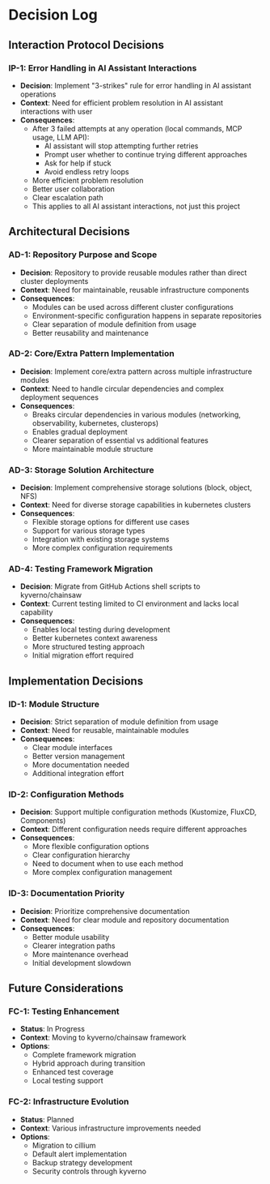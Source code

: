 # Decision Log

## Interaction Protocol Decisions

### IP-1: Error Handling in AI Assistant Interactions

- **Decision**: Implement "3-strikes" rule for error handling in AI assistant operations
- **Context**: Need for efficient problem resolution in AI assistant interactions with user
- **Consequences**:
  - After 3 failed attempts at any operation (local commands, MCP usage, LLM API):
    - AI assistant will stop attempting further retries
    - Prompt user whether to continue trying different approaches
    - Ask for help if stuck
    - Avoid endless retry loops
  - More efficient problem resolution
  - Better user collaboration
  - Clear escalation path
  - This applies to all AI assistant interactions, not just this project

## Architectural Decisions

### AD-1: Repository Purpose and Scope

- **Decision**: Repository to provide reusable modules rather than direct cluster deployments
- **Context**: Need for maintainable, reusable infrastructure components
- **Consequences**:
  - Modules can be used across different cluster configurations
  - Environment-specific configuration happens in separate repositories
  - Clear separation of module definition from usage
  - Better reusability and maintenance

### AD-2: Core/Extra Pattern Implementation

- **Decision**: Implement core/extra pattern across multiple infrastructure modules
- **Context**: Need to handle circular dependencies and complex deployment sequences
- **Consequences**:
  - Breaks circular dependencies in various modules (networking, observability, kubernetes, clusterops)
  - Enables gradual deployment
  - Clearer separation of essential vs additional features
  - More maintainable module structure

### AD-3: Storage Solution Architecture

- **Decision**: Implement comprehensive storage solutions (block, object, NFS)
- **Context**: Need for diverse storage capabilities in kubernetes clusters
- **Consequences**:
  - Flexible storage options for different use cases
  - Support for various storage types
  - Integration with existing storage systems
  - More complex configuration requirements

### AD-4: Testing Framework Migration

- **Decision**: Migrate from GitHub Actions shell scripts to kyverno/chainsaw
- **Context**: Current testing limited to CI environment and lacks local capability
- **Consequences**:
  - Enables local testing during development
  - Better kubernetes context awareness
  - More structured testing approach
  - Initial migration effort required

## Implementation Decisions

### ID-1: Module Structure

- **Decision**: Strict separation of module definition from usage
- **Context**: Need for reusable, maintainable modules
- **Consequences**:
  - Clear module interfaces
  - Better version management
  - More documentation needed
  - Additional integration effort

### ID-2: Configuration Methods

- **Decision**: Support multiple configuration methods (Kustomize, FluxCD, Components)
- **Context**: Different configuration needs require different approaches
- **Consequences**:
  - More flexible configuration options
  - Clear configuration hierarchy
  - Need to document when to use each method
  - More complex configuration management

### ID-3: Documentation Priority

- **Decision**: Prioritize comprehensive documentation
- **Context**: Need for clear module and repository documentation
- **Consequences**:
  - Better module usability
  - Clearer integration paths
  - More maintenance overhead
  - Initial development slowdown

## Future Considerations

### FC-1: Testing Enhancement

- **Status**: In Progress
- **Context**: Moving to kyverno/chainsaw framework
- **Options**:
  - Complete framework migration
  - Hybrid approach during transition
  - Enhanced test coverage
  - Local testing support

### FC-2: Infrastructure Evolution

- **Status**: Planned
- **Context**: Various infrastructure improvements needed
- **Options**:
  - Migration to cillium
  - Default alert implementation
  - Backup strategy development
  - Security controls through kyverno
